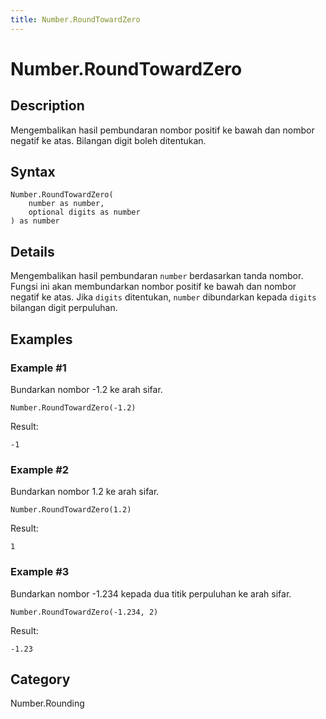 ```yaml
---
title: Number.RoundTowardZero
---
```


# Number.RoundTowardZero


## Description

Mengembalikan hasil pembundaran nombor positif ke bawah dan nombor negatif ke atas. Bilangan digit boleh ditentukan.


## Syntax

```powerquery
Number.RoundTowardZero(
    number as number,
    optional digits as number
) as number
```


## Details

Mengembalikan hasil pembundaran <code>number</code> berdasarkan tanda nombor. Fungsi ini akan membundarkan nombor positif ke bawah dan nombor negatif ke atas.    Jika <code>digits</code> ditentukan, <code>number</code> dibundarkan kepada <code>digits</code> bilangan digit perpuluhan.  


## Examples

### Example #1 
Bundarkan nombor -1.2 ke arah sifar.
```powerquery
Number.RoundTowardZero(-1.2)
```

Result: 
```powerquery
-1
```


### Example #2 
Bundarkan nombor 1.2 ke arah sifar.
```powerquery
Number.RoundTowardZero(1.2)
```

Result: 
```powerquery
1
```


### Example #3 
Bundarkan nombor -1.234 kepada dua titik perpuluhan ke arah sifar.
```powerquery
Number.RoundTowardZero(-1.234, 2)
```

Result: 
```powerquery
-1.23
```




## Category
Number.Rounding
